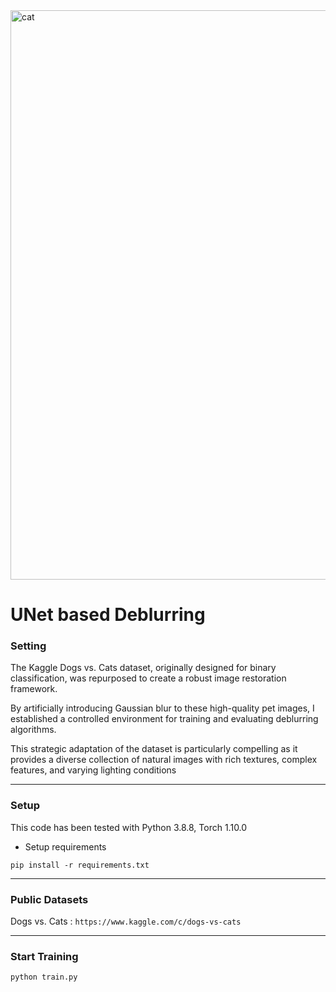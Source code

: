 <img width="911" alt="cat" src="https://github.com/user-attachments/assets/62f348c2-fbb4-48ec-a51e-894f1f3592a7">

# UNet based Deblurring

### Setting

The Kaggle Dogs vs. Cats dataset, originally designed for binary classification, was repurposed to create a robust image restoration framework.

By artificially introducing Gaussian blur to these high-quality pet images, I established a controlled environment for training and evaluating deblurring algorithms.

This strategic adaptation of the dataset is particularly compelling as it provides a diverse collection of natural images with rich textures, complex features, and varying lighting conditions 

---

### Setup

This code has been tested with Python 3.8.8, Torch 1.10.0

- Setup requirements

```
pip install -r requirements.txt
```

---

### Public Datasets

Dogs vs. Cats : ```https://www.kaggle.com/c/dogs-vs-cats```

---

### Start Training

```
python train.py
```
